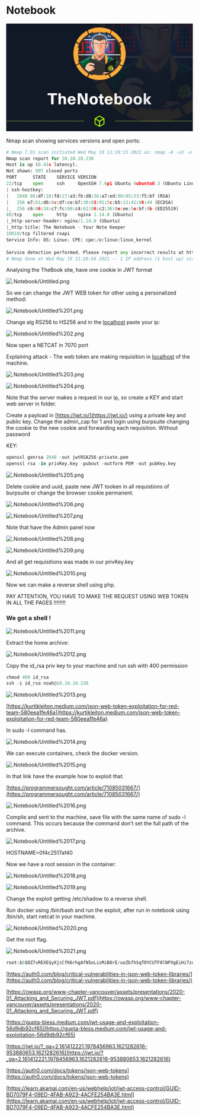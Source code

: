 # Notebook

![Screenshot_2.jpg](./Notebook/Screenshot_2.jpg)

Nmap scan showing services versions and open ports:

```python
# Nmap 7.91 scan initiated Wed May 19 11:19:15 2021 as: nmap -A -sV -o nmap.scan 10.10.10.230
Nmap scan report for 10.10.10.230
Host is up (0.41s latency).
Not shown: 997 closed ports
PORT      STATE    SERVICE VERSION
22/tcp    open     ssh     OpenSSH 7.6p1 Ubuntu 4ubuntu0.3 (Ubuntu Linux; protocol 2.0)
| ssh-hostkey: 
|   2048 86:df:10:fd:27:a3:fb:d8:36:a7:ed:90:95:33:f5:bf (RSA)
|   256 e7:81:d6:6c:df:ce:b7:30:03:91:5c:b5:13:42:06:44 (ECDSA)
|_  256 c6:06:34:c7:fc:00:c4:62:06:c2:36:0e:ee:5e:bf:6b (ED25519)
80/tcp    open     http    nginx 1.14.0 (Ubuntu)
|_http-server-header: nginx/1.14.0 (Ubuntu)
|_http-title: The Notebook - Your Note Keeper
10010/tcp filtered rxapi
Service Info: OS: Linux; CPE: cpe:/o:linux:linux_kernel

Service detection performed. Please report any incorrect results at https://nmap.org/submit/ .
# Nmap done at Wed May 19 11:20:56 2021 -- 1 IP address (1 host up) scanned in 101.02 seconds
```

Analysing the TheBook site, have one cookie in JWT format

![.Notebook/Untitled.png](.Notebook/Untitled.png)

So we can change the JWT WEB token for other using a personalized method:

![.Notebook/Untitled%201.png](.Notebook/Untitled%201.png)

Change alg RS256 to HS256 and in the [localhost](http://localhost) paste your ip:

![.Notebook/Untitled%202.png](.Notebook/Untitled%202.png)

Now open a NETCAT in 7070 port 

Explaining attack - The web token are making requisition in [localhost](http://localhost) of the machine.  

![.Notebook/Untitled%203.png](.Notebook/Untitled%203.png)

![.Notebook/Untitled%204.png](.Notebook/Untitled%204.png)

Note that the server makes a request in our ip, so create a KEY and start web server in folder.

Create a payload in  [https://jwt.io/](https://jwt.io/) using a private key and public key. Change the admin_cap for 1 and login using burpsuite changing the cookie to the new cookie and forwarding each requisition. Without password

KEY:

```python
openssl genrsa 2048 -out jwtRSA256-private.pem
openssl rsa -in privKey.key -pubout -outform PEM -out pubKey.key
```

![.Notebook/Untitled%205.png](.Notebook/Untitled%205.png)

Delete cookie and uuid, paste new JWT tooken in all requistions of burpsuite or change the browser cookie permanent.

![.Notebook/Untitled%206.png](.Notebook/Untitled%206.png)

![.Notebook/Untitled%207.png](.Notebook/Untitled%207.png)

Note that have the Admin panel now

![.Notebook/Untitled%208.png](.Notebook/Untitled%208.png)

![.Notebook/Untitled%209.png](.Notebook/Untitled%209.png)

And all get requisitions was made in our privKey.key

![.Notebook/Untitled%2010.png](.Notebook/Untitled%2010.png)

Now we can make a reverse shell using php. 

PAY ATTENTION, YOU HAVE TO MAKE THE REQUEST USING WEB TOKEN IN ALL THE PAGES !!!!!!!!

### We got a shell !

![.Notebook/Untitled%2011.png](.Notebook/Untitled%2011.png)

Extract the home archive:

![.Notebook/Untitled%2012.png](.Notebook/Untitled%2012.png)

Copy the id_rsa priv key to your machine and run ssh with 400 permission

```python
chmod 400 id_rsa
ssh -i id_rsa noah@10.10.10.230
```

![.Notebook/Untitled%2013.png](.Notebook/Untitled%2013.png)

[https://kurtikleiton.medium.com/json-web-token-exploitation-for-red-team-580eea1fe46a](https://kurtikleiton.medium.com/json-web-token-exploitation-for-red-team-580eea1fe46a)

In sudo -l command has.

![.Notebook/Untitled%2014.png](.Notebook/Untitled%2014.png)

We can execute containers, check the docker version.

![.Notebook/Untitled%2015.png](.Notebook/Untitled%2015.png)

In that link have the example how to exploit that.

[https://programmersought.com/article/71085031667/](https://programmersought.com/article/71085031667/)

![.Notebook/Untitled%2016.png](.Notebook/Untitled%2016.png)

Compile and sent to the machine, save file with the same name of sudo -l command. This occurs because the command don't set the full path of the archive.

![.Notebook/Untitled%2017.png](.Notebook/Untitled%2017.png)

HOSTNAME=0f4c2517af40

Now we have a root session in the container:

![.Notebook/Untitled%2018.png](.Notebook/Untitled%2018.png)

![.Notebook/Untitled%2019.png](.Notebook/Untitled%2019.png)

Change the exploit getting /etc/shadow to a reverse shell.

Run docker using /bin/bash and run the exploit, after run in notebook using /bin/sh, start netcat in your machine.

![.Notebook/Untitled%2020.png](.Notebook/Untitled%2020.png)

Get the root flag.

![.Notebook/Untitled%2021.png](.Notebook/Untitled%2021.png)

```python
root:$6$OZ7vREXE$yXjcCfK6rhgAfN5oLisMiB8rE/uoZb7hSqTOYCUTF8lNPXgEiHi7zduz1mrTWtFnhKOCZA9XZu12osORyYnKF.:18670:0:99999:7:::

```

[https://auth0.com/blog/critical-vulnerabilities-in-json-web-token-libraries/](https://auth0.com/blog/critical-vulnerabilities-in-json-web-token-libraries/)

[https://owasp.org/www-chapter-vancouver/assets/presentations/2020-01_Attacking_and_Securing_JWT.pdf](https://owasp.org/www-chapter-vancouver/assets/presentations/2020-01_Attacking_and_Securing_JWT.pdf)

[https://gupta-bless.medium.com/jwt-usage-and-exploitation-56d9db92cf65](https://gupta-bless.medium.com/jwt-usage-and-exploitation-56d9db92cf65)

[https://jwt.io/?_ga=2.161412221.1978456963.1621282616-953880653.1621282616](https://jwt.io/?_ga=2.161412221.1978456963.1621282616-953880653.1621282616)

[https://auth0.com/docs/tokens/json-web-tokens](https://auth0.com/docs/tokens/json-web-tokens)

[https://learn.akamai.com/en-us/webhelp/iot/jwt-access-control/GUID-BD7079F4-09ED-4FAB-A923-4ACFE254BA3E.html](https://learn.akamai.com/en-us/webhelp/iot/jwt-access-control/GUID-BD7079F4-09ED-4FAB-A923-4ACFE254BA3E.html)